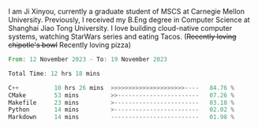 I am Ji Xinyou, currently a graduate student of MSCS at Carnegie Mellon University. Previously, I received my B.Eng degree in Computer Science at Shanghai Jiao Tong University.
I love building cloud-native computer systems, watching StarWars series and eating Tacos. (~~Recently loving chipotle's bowl~~ Recently loving pizza)

<!--START_SECTION:waka-->

```rust
From: 12 November 2023 - To: 19 November 2023

Total Time: 12 hrs 18 mins

C++          10 hrs 26 mins  >>>>>>>>>>>>>>>>>>>>>----   84.76 %
CMake        53 mins         >>-----------------------   07.26 %
Makefile     23 mins         >------------------------   03.18 %
Python       14 mins         >------------------------   02.02 %
Markdown     14 mins         -------------------------   01.98 %
```

<!--END_SECTION:waka-->
